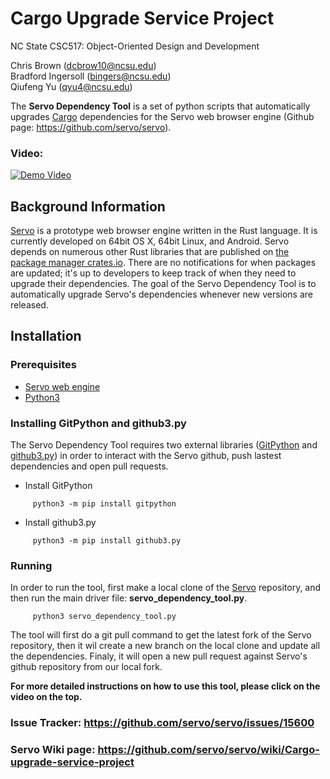 # Cargo Upgrade Service Project
NC State CSC517: Object-Oriented Design and Development

Chris Brown (dcbrow10@ncsu.edu)  
Bradford Ingersoll (bingers@ncsu.edu)  
Qiufeng Yu (qyu4@ncsu.edu)

The **Servo Dependency Tool** is a set of python scripts that automatically upgrades [Cargo](http://doc.crates.io/index.html) dependencies for the Servo web browser engine (Github page: https://github.com/servo/servo).

### Video:
[![Demo Video](https://img.youtube.com/vi/-xS-6JY2o_o/0.jpg)](https://www.youtube.com/watch?v=-xS-6JY2o_o)

## Background Information
[Servo](https://github.com/servo/servo) is a prototype web browser engine written in the Rust language. It is currently developed on 64bit OS X, 64bit Linux, and Android. Servo depends on numerous other Rust libraries that are published on [the package manager crates.io](https://crates.io/). There are no notifications for when packages are updated; it's up to developers to keep track of when they need to upgrade their dependencies. The goal of the Servo Dependency Tool is to automatically upgrade Servo's dependencies whenever new versions are released.

## Installation
### Prerequisites
- [Servo web engine](https://github.com/servo/servo)
- [Python3](https://www.python.org/download/releases/3.0/)
### Installing GitPython and github3.py
The Servo Dependency Tool requires two external libraries ([GitPython](https://github.com/gitpython-developers/GitPython) and [github3.py](https://github.com/sigmavirus24/github3.py)) in order to interact with the Servo github, push lastest dependencies and open pull requests.
- Install GitPython
```
     python3 -m pip install gitpython
```
- Install github3.py
```
     python3 -m pip install github3.py
```
### Running
In order to run the tool, first make a local clone of the [Servo](https://github.com/servo/servo) repository, and then run the main driver file: **servo_dependency_tool.py**.
```
     python3 servo_dependency_tool.py
`````
The tool will first do a git pull command to get the latest fork of the Servo repository, then it wil create a new branch on the local clone and update all the dependencies. Finaly, it will open a new pull request against Servo's github repository from our local fork. 

**For more detailed instructions on how to use this tool, please click on the video on the top.**

### Issue Tracker: https://github.com/servo/servo/issues/15600

### Servo Wiki page: https://github.com/servo/servo/wiki/Cargo-upgrade-service-project
